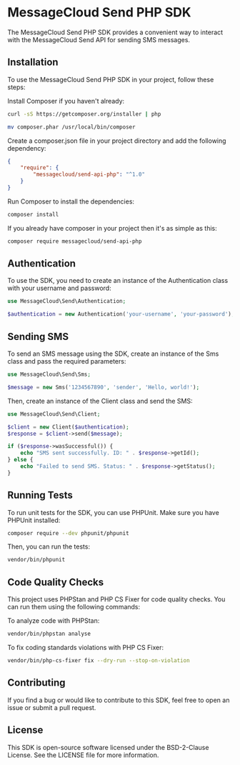 # MessageCloud Send PHP SDK
The MessageCloud Send PHP SDK provides a convenient way to interact with the MessageCloud Send API for sending SMS messages.

## Installation
To use the MessageCloud Send PHP SDK in your project, follow these steps:

Install Composer if you haven't already:

```bash
curl -sS https://getcomposer.org/installer | php

mv composer.phar /usr/local/bin/composer
```

Create a composer.json file in your project directory and add the following dependency:

```json
{
    "require": {
        "messagecloud/send-api-php": "^1.0"
    }
}
```

Run Composer to install the dependencies:

```bash
composer install
```

If you already have composer in your project then it's as simple as this:

```bash
composer require messagecloud/send-api-php
```

## Authentication
To use the SDK, you need to create an instance of the Authentication class with your username and password:

```php
use MessageCloud\Send\Authentication;

$authentication = new Authentication('your-username', 'your-password');
```

## Sending SMS
To send an SMS message using the SDK, create an instance of the Sms class and pass the required parameters:

```php
use MessageCloud\Send\Sms;

$message = new Sms('1234567890', 'sender', 'Hello, world!');
```

Then, create an instance of the Client class and send the SMS:

```php
use MessageCloud\Send\Client;

$client = new Client($authentication);
$response = $client->send($message);

if ($response->wasSuccessful()) {
    echo "SMS sent successfully. ID: " . $response->getId();
} else {
    echo "Failed to send SMS. Status: " . $response->getStatus();
}
```

## Running Tests
To run unit tests for the SDK, you can use PHPUnit. Make sure you have PHPUnit installed:

```bash
composer require --dev phpunit/phpunit
```

Then, you can run the tests:

```bash
vendor/bin/phpunit
```

## Code Quality Checks
This project uses PHPStan and PHP CS Fixer for code quality checks. You can run them using the following commands:

To analyze code with PHPStan:

```bash
vendor/bin/phpstan analyse
```

To fix coding standards violations with PHP CS Fixer:

```bash
vendor/bin/php-cs-fixer fix --dry-run --stop-on-violation
```

## Contributing
If you find a bug or would like to contribute to this SDK, feel free to open an issue or submit a pull request.

## License
This SDK is open-source software licensed under the BSD-2-Clause License. See the LICENSE file for more information.
